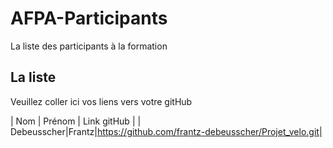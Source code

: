 # AFPA-Participants
La liste des participants à la formation

## La liste 
Veuillez coller ici vos liens vers votre gitHub

| Nom | Prénom | Link gitHub | 
| Debeusscher|Frantz|https://github.com/frantz-debeusscher/Projet_velo.git| 


